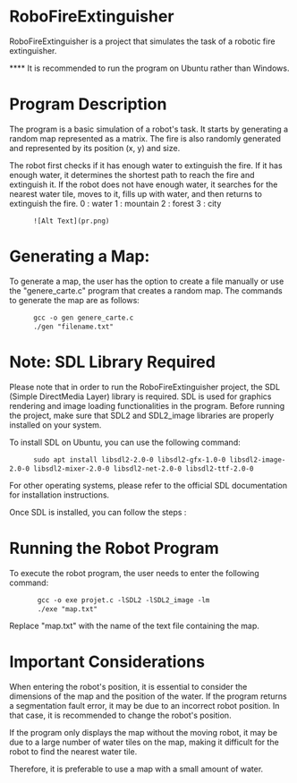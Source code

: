 # RoboFireExtinguisher #
RoboFireExtinguisher is a project that simulates the task of a robotic fire extinguisher.

**** It is recommended to run the program on Ubuntu rather than Windows.
# Program Description #

The program is a basic simulation of a robot's task. It starts by generating a random map represented as a matrix. The fire is also randomly generated and represented by its position (x, y) and size.

The robot first checks if it has enough water to extinguish the fire. If it has enough water, it determines the shortest path to reach the fire and extinguish it. If the robot does not have enough water, it searches for the nearest water tile, moves to it, fills up with water, and then returns to extinguish the fire. 
          0 : water
          1 : mountain
          2 : forest
          3 : city

          ![Alt Text](pr.png)


# Generating a Map:

To generate a map, the user has the option to create a file manually or use the "genere_carte.c" program that creates a random map. The commands to generate the map are as follows:


          gcc -o gen genere_carte.c
          ./gen "filename.txt"

 # Note: SDL Library Required

Please note that in order to run the RoboFireExtinguisher project, the SDL (Simple DirectMedia Layer) library is required. SDL is used for graphics rendering and image loading functionalities in the program. Before running the project, make sure that SDL2 and SDL2_image libraries are properly installed on your system.

To install SDL on Ubuntu, you can use the following command:


          sudo apt install libsdl2-2.0-0 libsdl2-gfx-1.0-0 libsdl2-image-2.0-0 libsdl2-mixer-2.0-0 libsdl2-net-2.0-0 libsdl2-ttf-2.0-0

For other operating systems, please refer to the official SDL documentation for installation instructions.

Once SDL is installed, you can follow the steps :

# Running the Robot Program

To execute the robot program, the user needs to enter the following command:


           gcc -o exe projet.c -lSDL2 -lSDL2_image -lm
           ./exe "map.txt"

Replace "map.txt" with the name of the text file containing the map.
# Important Considerations #

When entering the robot's position, it is essential to consider the dimensions of the map and the position of the water. If the program returns a segmentation fault error, it may be due to an incorrect robot position. In that case, it is recommended to change the robot's position.

If the program only displays the map without the moving robot, it may be due to a large number of water tiles on the map, making it difficult for the robot to find the nearest water tile.

Therefore, it is preferable to use a map with a small amount of water.
